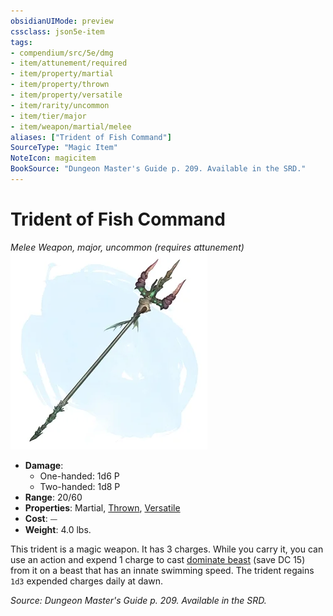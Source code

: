 ```yaml
---
obsidianUIMode: preview
cssclass: json5e-item
tags:
- compendium/src/5e/dmg
- item/attunement/required
- item/property/martial
- item/property/thrown
- item/property/versatile
- item/rarity/uncommon
- item/tier/major
- item/weapon/martial/melee
aliases: ["Trident of Fish Command"]
SourceType: "Magic Item"
NoteIcon: magicitem
BookSource: "Dungeon Master's Guide p. 209. Available in the SRD."
---
```

# Trident of Fish Command
*Melee Weapon, major, uncommon (requires attunement)*  
![](https://raw.githubusercontent.com/5etools-mirror-2/5etools-img/main/items/DMG/Trident%20of%20Fish%20Command.webp#right)  

- **Damage**:
  - One-handed: 1d6 P
  - Two-handed: 1d8 P
- **Range**: 20/60
- **Properties**: Martial, [Thrown](/2-Mechanics/CLI/rules/item-properties.md#Thrown), [Versatile](/2-Mechanics/CLI/rules/item-properties.md#Versatile)
- **Cost**: ⏤
- **Weight**: 4.0 lbs.

This trident is a magic weapon. It has 3 charges. While you carry it, you can use an action and expend 1 charge to cast [dominate beast](/2-Mechanics/CLI/spells/dominate-beast.md) (save DC 15) from it on a beast that has an innate swimming speed. The trident regains `1d3` expended charges daily at dawn.

*Source: Dungeon Master's Guide p. 209. Available in the SRD.*